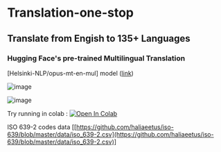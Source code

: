 # Translation-one-stop

## Translate from Engish to 135+ Languages

### Hugging Face's pre-trained Multilingual Translation 
[Helsinki-NLP/opus-mt-en-mul] model ([link](https://huggingface.co/Helsinki-NLP/opus-mt-en-mul))

![image](https://huggingface.co/favicon.ico)

![image](https://user-images.githubusercontent.com/41701392/116452509-6d1d1b80-a87b-11eb-94ca-3ae30a0f1032.png)

Try running in colab : 
[![Open In Colab](https://colab.research.google.com/assets/colab-badge.svg)](https://colab.research.google.com/github/Abishek-V/Multilingual-translation-using-HuggingFace/blob/main/English_to_other_Languagues.ipynb)

ISO 639-2 codes data [[https://github.com/haliaeetus/iso-639/blob/master/data/iso_639-2.csv](https://github.com/haliaeetus/iso-639/blob/master/data/iso_639-2.csv)]
